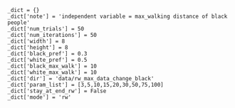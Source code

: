     _dict = {}
    _dict['note'] = 'independent variable = max_walking distance of black people'
    _dict['num_trials'] = 50
    _dict['num_iterations'] = 50
    _dict['width'] = 8
    _dict['height'] = 8
    _dict['black_pref'] = 0.3
    _dict['white_pref'] = 0.5
    _dict['black_max_walk'] = 10
    _dict['white_max_walk'] = 10
    _dict['dir'] = 'data/rw_max_data_change_black'
    _dict['param_list'] = [3,5,10,15,20,30,50,75,100]
    _dict['stay_at_end_rw'] = False
    _dict['mode'] = 'rw'

